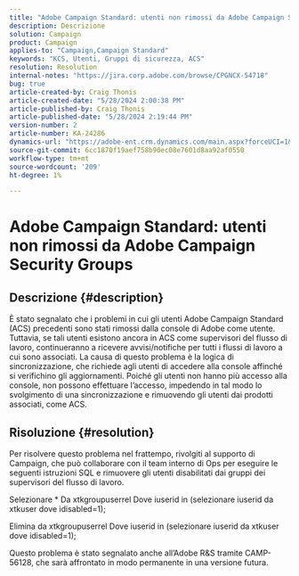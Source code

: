 ```yaml
---
title: "Adobe Campaign Standard: utenti non rimossi da Adobe Campaign Security Groups"
description: Descrizione
solution: Campaign
product: Campaign
applies-to: "Campaign,Campaign Standard"
keywords: "KCS, Utenti, Gruppi di sicurezza, ACS"
resolution: Resolution
internal-notes: "https://jira.corp.adobe.com/browse/CPGNCX-54718"
bug: true
article-created-by: Craig Thonis
article-created-date: "5/28/2024 2:00:38 PM"
article-published-by: Craig Thonis
article-published-date: "5/28/2024 2:19:44 PM"
version-number: 2
article-number: KA-24286
dynamics-url: "https://adobe-ent.crm.dynamics.com/main.aspx?forceUCI=1&pagetype=entityrecord&etn=knowledgearticle&id=38ed8ea5-fa1c-ef11-840a-000d3a37816b"
source-git-commit: 6cc1870f19aef758b90ec08e7601d8aa92af0550
workflow-type: tm+mt
source-wordcount: '209'
ht-degree: 1%

---
```


# Adobe Campaign Standard: utenti non rimossi da Adobe Campaign Security Groups

## Descrizione {#description}


È stato segnalato che i problemi in cui gli utenti Adobe Campaign Standard (ACS) precedenti sono stati rimossi dalla console di Adobe come utente. Tuttavia, se tali utenti esistono ancora in ACS come supervisori del flusso di lavoro, continueranno a ricevere avvisi/notifiche per tutti i flussi di lavoro a cui sono associati. La causa di questo problema è la logica di sincronizzazione, che richiede agli utenti di accedere alla console affinché si verifichino gli aggiornamenti. Poiché gli utenti non hanno più accesso alla console, non possono effettuare l’accesso, impedendo in tal modo lo svolgimento di una sincronizzazione e rimuovendo gli utenti dai prodotti associati, come ACS.


## Risoluzione {#resolution}


Per risolvere questo problema nel frattempo, rivolgiti al supporto di Campaign, che può collaborare con il team interno di Ops per eseguire le seguenti istruzioni SQL e rimuovere gli utenti disabilitati dai gruppi dei supervisori del flusso di lavoro.

Selezionare \* Da xtkgroupuserrel Dove iuserid in (selezionare iuserid da xtkuser dove idisabled=1);

Elimina da xtkgroupuserrel Dove iuserid in (selezionare iuserid da xtkuser dove idisabled=1);

Questo problema è stato segnalato anche all’Adobe R&amp;S tramite CAMP-56128, che sarà affrontato in modo permanente in una versione futura.
